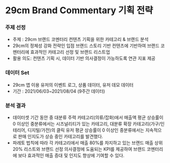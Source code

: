 # 29cm Brand Commentary 기획 전략

### 주제 선정
- 주제 : 29cm 브랜드 코멘터리 컨텐츠 기획을 위한 카테고리 & 브랜드 분석 </br>
- 29cm의 정체성 강화 전략인 입점 브랜드 스토리 기반 컨텐츠에 기반하여 브랜드 코멘터리에 효과적인 카테고리 선정 및 브랜드 리스트업
- 활용 의도: 컨텐츠 기획 시, 데이터 기반 의사결정이 가능하도록 연관 지표 제공 

### 데이터 Set
- 29cm 앱 이용 유저의 이벤트 로그, 상품 데이터, 유저 데모 데이터
- 기간 : 2021/06/03~2021/08/04 (9주간 데이터)

### 분석 결과
- 데이터셋 기간 동안 중 대분류 주력 카테고리(의류/잡화)에서 매출액 평균 상승률이 0 이상인 중분류에서는 시즈널리티가 있는 카테고리, 대분류 확장 카테고리(가구/인테리어, 디지털/가전)의 클릭 유저 평균 상승률이 0 이상인 중분류에서는 지속적으로 판매 인지도가 상승 중인 카테고리를 발견했다. </br>
- 파레토 법칙에 따라 각 카테고리에서 매출 80%를 차지하고 있는 브랜드 매출 상위 20% 리스트와 브랜드 선정 의사결정에 도움되는 KPI를 제공하여 브랜드 코멘터리에 보다 효과적인 매출 증대 및 인지도 향상에 기여할 수 있다.

